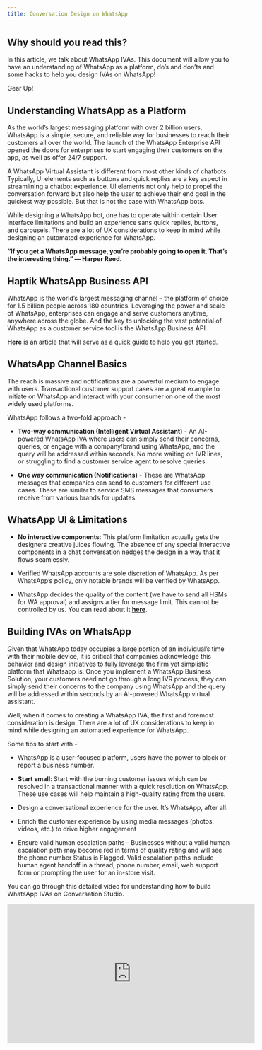 ```yaml
---
title: Conversation Design on WhatsApp
---
```


## Why should you read this?

In this article, we talk about WhatsApp IVAs. This document will allow you to have an understanding of WhatsApp as a platform, do’s and don’ts and some hacks to help you design IVAs on WhatsApp!

Gear Up!

## Understanding WhatsApp as a Platform

As the world’s largest messaging platform with over 2 billion users, WhatsApp is a simple, secure, and reliable way for businesses to reach their customers all over the world. The launch of the WhatsApp Enterprise API opened the doors for enterprises to start engaging their customers on the app, as well as offer 24/7 support.

A WhatsApp Virtual Assistant is different from most other kinds of chatbots. Typically, UI elements such as buttons and quick replies are a key aspect in streamlining a chatbot experience. UI elements not only help to propel the conversation forward but also help the user to achieve their end goal in the quickest way possible. But that is not the case with WhatsApp bots.

While designing a WhatsApp bot, one has to operate within certain User Interface limitations and build an experience sans quick replies, buttons, and carousels. There are a lot of UX considerations to keep in mind while designing an automated experience for WhatsApp.

**“If you get a WhatsApp message, you’re probably going to open it. That’s the interesting thing.” — Harper Reed.**

## Haptik WhatsApp Business API

WhatsApp is the world’s largest messaging channel – the platform of choice for 1.5 billion people across 180 countries. Leveraging the power and scale of WhatsApp, enterprises can engage and serve customers anytime, anywhere across the globe. And the key to unlocking the vast potential of WhatsApp as a customer service tool is the WhatsApp Business API.

[**Here**](https://www.haptik.ai/blog/whatsapp-enterprise-get-started-in-5-steps) is an article that will serve as a quick guide to help you get started.

## WhatsApp Channel Basics

The reach is massive and notifications are a powerful medium to engage with users. Transactional customer support cases are a great example to initiate on WhatsApp and interact with your consumer on one of the most widely used platforms.

WhatsApp follows a two-fold approach - 

- **Two-way communication (Intelligent Virtual Assistant)** - An AI-powered WhatsApp IVA where users can simply send their concerns, queries, or engage with a company/brand using WhatsApp, and the query will be addressed within seconds. No more waiting on IVR lines, or struggling to find a customer service agent to resolve queries.

- **One way communication (Notifications)** - These are WhatsApp messages that companies can send to customers for different use cases. These are similar to service SMS messages that consumers receive from various brands for updates.

## WhatsApp UI & Limitations

- **No interactive components**: This platform limitation actually gets the designers creative juices flowing.  The absence of any special interactive components in a chat conversation nedges the design in a way that it flows seamlessly.

- Verified WhatsApp accounts are sole discretion of WhatsApp. As per WhatsApp’s policy, only notable brands will be verified by WhatsApp. 

- WhatsApp decides the quality of the content (we have to send all HSMs for WA approval) and assigns a tier for message limit. This cannot be controlled by us. You can read about it [**here**](https://developers.facebook.com/docs/whatsapp/api/rate-limits#quality-rating-and-messaging-limits).

## Building IVAs on WhatsApp

Given that WhatsApp today occupies a large portion of an individual’s time with their mobile device, it is critical that companies acknowledge this behavior and design initiatives to fully leverage the firm yet simplistic platform that Whatsapp is. Once you implement a WhatsApp Business Solution, your customers need not go through a long IVR process, they can simply send their concerns to the company using WhatsApp and the query will be addressed within seconds by an AI-powered WhatsApp virtual assistant.

Well, when it comes to creating a WhatsApp IVA, the first and foremost consideration is design. There are a lot of UX considerations to keep in mind while designing an automated experience for WhatsApp.

Some tips to start with - 

- WhatsApp is a user-focused platform, users have the power to block or report a business number.

- **Start small**: Start with the burning customer issues which can be resolved in a transactional manner with a quick resolution on WhatsApp. These use cases will help maintain a high-quality rating from the users.

- Design a conversational experience for the user. It’s WhatsApp, after all.

- Enrich the customer experience by using media messages (photos, videos, etc.) to drive higher engagement

- Ensure valid human escalation paths - Businesses without a valid human escalation path may become red in terms of quality rating and will see the phone number Status is Flagged. Valid escalation paths include human agent handoff in a thread, phone number, email, web support form or prompting the user for an in-store visit.

You can go through this detailed video for understanding how to build WhatsApp IVAs on Conversation Studio.

<iframe width="560" height="315" src="https://www.youtube.com/embed/fEUCbbX27pU" frameborder="0" allow="accelerometer; autoplay; clipboard-write; encrypted-media; gyroscope; picture-in-picture" allowfullscreen></iframe>

